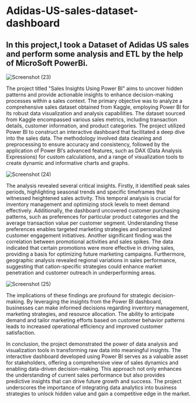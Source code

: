 # Adidas-US-sales-dataset-dashboard
## In this project,I took a Dataset of Adidas US sales and perform some analysis and ETL by the help of MicroSoft PowerBi.


![Screenshot (23)](https://github.com/Ash0999/Adidas-US-sales-dataset-dashboard/assets/91678129/b8292479-4412-40f4-8636-af83f410b7fc)


The project titled "Sales Insights Using Power BI" aims to uncover hidden patterns and provide actionable insights to enhance decision-making processes within a sales context. The primary objective was to analyze a comprehensive sales dataset obtained from Kaggle, employing Power BI for its robust data visualization and analysis capabilities.
The dataset sourced from Kaggle encompassed various sales metrics, including transaction details, customer information, and product categories. The project utilized Power BI to construct an interactive dashboard that facilitated a deep dive into the sales data. The methodology involved data cleaning and preprocessing to ensure accuracy and consistency, followed by the application of Power BI’s advanced features, such as DAX (Data Analysis Expressions) for custom calculations, and a range of visualization tools to create dynamic and informative charts and graphs.


![Screenshot (24)](https://github.com/Ash0999/Adidas-US-sales-dataset-dashboard/assets/91678129/f67999e3-2ab8-48c0-9b15-b73139f202f6)


The analysis revealed several critical insights. Firstly, it identified peak sales periods, highlighting seasonal trends and specific timeframes that witnessed heightened sales activity. This temporal analysis is crucial for inventory management and optimizing stock levels to meet demand effectively. Additionally, the dashboard uncovered customer purchasing patterns, such as preferences for particular product categories and the average transaction value per customer segment. Understanding these preferences enables targeted marketing strategies and personalized customer engagement initiatives.
Another significant finding was the correlation between promotional activities and sales spikes. The data indicated that certain promotions were more effective in driving sales, providing a basis for optimizing future marketing campaigns. Furthermore, geographic analysis revealed regional variations in sales performance, suggesting that
cation-specific strategies could enhance market penetration and customer outreach in underperforming areas.


![Screenshot (25)](https://github.com/Ash0999/Adidas-US-sales-dataset-dashboard/assets/91678129/fea36554-b07e-4015-9f65-b58a6a65328c)


The implications of these findings are profound for strategic decision-making. By leveraging the insights from the Power BI dashboard, businesses can make informed decisions regarding inventory management, marketing strategies, and resource allocation. The ability to anticipate demand and tailor marketing efforts based on customer behavior patterns leads to increased operational efficiency and improved customer satisfaction.

In conclusion, the project demonstrated the power of data analysis and visualization tools in transforming raw data into meaningful insights. The interactive dashboard developed using Power BI serves as a valuable asset for stakeholders, offering a comprehensive view of sales dynamics and enabling data-driven decision-making. This approach not only enhances the understanding of current sales performance but also provides predictive insights that can drive future growth and success. The project underscores the importance of integrating data analytics into business strategies to unlock hidden value and gain a competitive edge in the market.
